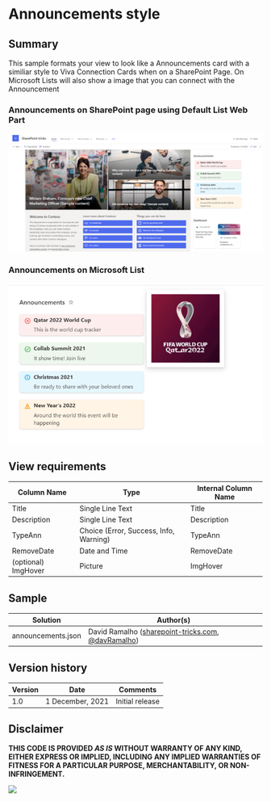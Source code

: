 # Announcements style

## Summary

This sample formats your view to look like a Announcements card with a similiar style to Viva Connection Cards when on a SharePoint Page.
On Microsoft Lists will also show a image that you can connect with the Announcement

### Announcements on SharePoint page using Default List Web Part

![Announcements Sample 1](./assets/announcementsImg1.png)

### Announcements on Microsoft List

![Announcements Sample 2](./assets/announcementsImg2.png)

## View requirements

| Column Name         | Type                                   | Internal Column Name |
| ------------------- | -------------------------------------- | -------------------- |
| Title               | Single Line Text                       | Title                |
| Description         | Single Line Text                       | Description          |
| TypeAnn             | Choice (Error, Success, Info, Warning) | TypeAnn              |
| RemoveDate         | Date and Time                          | RemoveDate          |
| (optional) ImgHover | Picture                                | ImgHover             |

## Sample

| Solution           | Author(s)                                                                                                            |
| ------------------ | -------------------------------------------------------------------------------------------------------------------- |
| announcements.json | David Ramalho ([sharepoint-tricks.com](http://sharepoint-tricks.com), [@davRamalho](https://twitter.com/davRamalho)) |

## Version history

| Version | Date             | Comments        |
| ------- | ---------------- | --------------- |
| 1.0     | 1 December, 2021 | Initial release |

## Disclaimer

**THIS CODE IS PROVIDED _AS IS_ WITHOUT WARRANTY OF ANY KIND, EITHER EXPRESS OR IMPLIED, INCLUDING ANY IMPLIED WARRANTIES OF FITNESS FOR A PARTICULAR PURPOSE, MERCHANTABILITY, OR NON-INFRINGEMENT.**

<img src="https://pnptelemetry.azurewebsites.net/List-Formatting/view-samples/announcements-format" />
